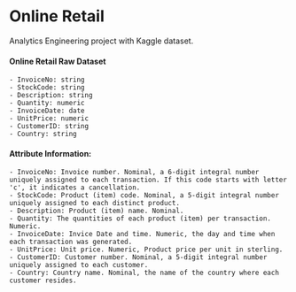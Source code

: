 # Online Retail
Analytics Engineering project with Kaggle dataset.

#### Online Retail Raw Dataset
    - InvoiceNo: string 
    - StockCode: string 
    - Description: string
    - Quantity: numeric
    - InvoiceDate: date
    - UnitPrice: numeric
    - CustomerID: string
    - Country: string

#### Attribute Information:
    - InvoiceNo: Invoice number. Nominal, a 6-digit integral number uniquely assigned to each transaction. If this code starts with letter 'c', it indicates a cancellation. 
    - StockCode: Product (item) code. Nominal, a 5-digit integral number uniquely assigned to each distinct product.
    - Description: Product (item) name. Nominal. 
    - Quantity: The quantities of each product (item) per transaction. Numeric. 
    - InvoiceDate: Invice Date and time. Numeric, the day and time when each transaction was generated. 
    - UnitPrice: Unit price. Numeric, Product price per unit in sterling. 
    - CustomerID: Customer number. Nominal, a 5-digit integral number uniquely assigned to each customer. 
    - Country: Country name. Nominal, the name of the country where each customer resides.
